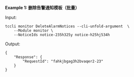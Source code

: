 **Example 1: 删除告警通知模板（批量）**



Input: 

```
tccli monitor DeleteAlarmNotices --cli-unfold-argument  \
    --Module monitor \
    --NoticeIds notice-235h325y notice-h25hj534h
```

Output: 
```
{
    "Response": {
        "RequestId": "fahkjbgag3h2bvaqer2-23"
    }
}
```

